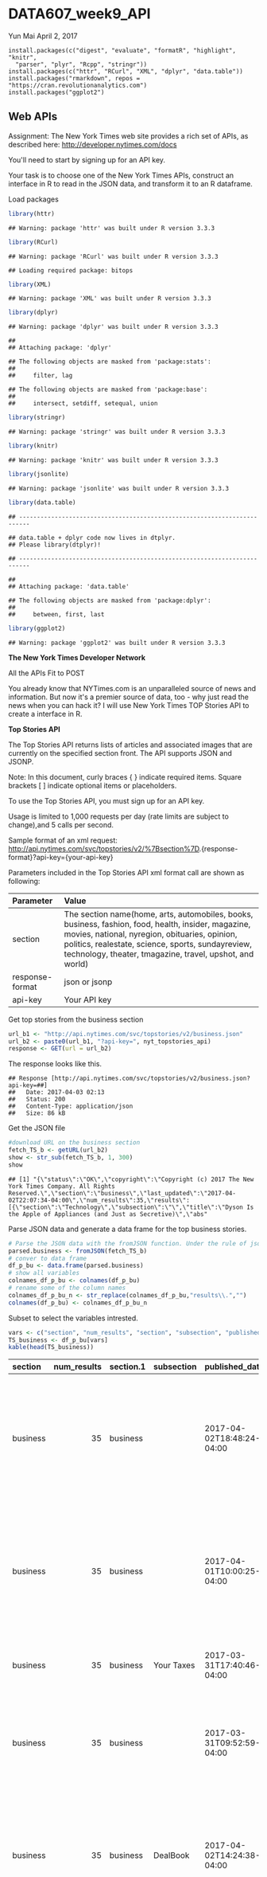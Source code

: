 DATA607\_week9\_API
================
Yun Mai
April 2, 2017

    install.packages(c("digest", "evaluate", "formatR", "highlight", "knitr", 
      "parser", "plyr", "Rcpp", "stringr"))
    install.packages(c("httr", "RCurl", "XML", "dplyr", "data.table"))
    install.packages("rmarkdown", repos = "https://cran.revolutionanalytics.com")
    install.packages("ggplot2")

Web APIs
--------

Assignment: The New York Times web site provides a rich set of APIs, as described here: <http://developer.nytimes.com/docs>

You'll need to start by signing up for an API key.

Your task is to choose one of the New York Times APIs, construct an interface in R to read in the JSON data, and transform it to an R dataframe.

Load packages

``` r
library(httr)
```

    ## Warning: package 'httr' was built under R version 3.3.3

``` r
library(RCurl)
```

    ## Warning: package 'RCurl' was built under R version 3.3.3

    ## Loading required package: bitops

``` r
library(XML)
```

    ## Warning: package 'XML' was built under R version 3.3.3

``` r
library(dplyr)
```

    ## Warning: package 'dplyr' was built under R version 3.3.3

    ## 
    ## Attaching package: 'dplyr'

    ## The following objects are masked from 'package:stats':
    ## 
    ##     filter, lag

    ## The following objects are masked from 'package:base':
    ## 
    ##     intersect, setdiff, setequal, union

``` r
library(stringr)
```

    ## Warning: package 'stringr' was built under R version 3.3.3

``` r
library(knitr)
```

    ## Warning: package 'knitr' was built under R version 3.3.3

``` r
library(jsonlite)
```

    ## Warning: package 'jsonlite' was built under R version 3.3.3

``` r
library(data.table)
```

    ## -------------------------------------------------------------------------

    ## data.table + dplyr code now lives in dtplyr.
    ## Please library(dtplyr)!

    ## -------------------------------------------------------------------------

    ## 
    ## Attaching package: 'data.table'

    ## The following objects are masked from 'package:dplyr':
    ## 
    ##     between, first, last

``` r
library(ggplot2)
```

    ## Warning: package 'ggplot2' was built under R version 3.3.3

**The New York Times Developer Network**

All the APIs Fit to POST

You already know that NYTimes.com is an unparalleled source of news and information. But now it's a premier source of data, too - why just read the news when you can hack it? I will use New York Times TOP Stories API to create a interface in R.

**Top Stories API**

The Top Stories API returns lists of articles and associated images that are currently on the specified section front. The API supports JSON and JSONP.

Note: In this document, curly braces { } indicate required items. Square brackets \[ \] indicate optional items or placeholders.

To use the Top Stories API, you must sign up for an API key.

Usage is limited to 1,000 requests per day (rate limits are subject to change),and 5 calls per second.

Sample format of an xml request: <http://api.nytimes.com/svc/topstories/v2/%7Bsection%7D>.{response-format}?api-key={your-api-key}

Parameters included in the Top Stories API xml format call are shown as following:

| Parameter       | Value                                                                                                                                                                                                                                                                 |
|:----------------|:----------------------------------------------------------------------------------------------------------------------------------------------------------------------------------------------------------------------------------------------------------------------|
| section         | The section name(home, arts, automobiles, books, business, fashion, food, health, insider, magazine, movies, national, nyregion, obituaries, opinion, politics, realestate, science, sports, sundayreview, technology, theater, tmagazine, travel, upshot, and world) |
| response-format | json or jsonp                                                                                                                                                                                                                                                         |
| api-key         | Your API key                                                                                                                                                                                                                                                          |

Get top stories from the business section

``` r
url_b1 <- "http://api.nytimes.com/svc/topstories/v2/business.json"
url_b2 <- paste0(url_b1, "?api-key=", nyt_topstories_api)
response <- GET(url = url_b2)
```

The response looks like this.

    ## Response [http://api.nytimes.com/svc/topstories/v2/business.json?api-key=##]
    ##   Date: 2017-04-03 02:13
    ##   Status: 200
    ##   Content-Type: application/json
    ##   Size: 86 kB

Get the JSON file

``` r
#download URL on the business section
fetch_TS_b <- getURL(url_b2)
show <- str_sub(fetch_TS_b, 1, 300) 
show
```

    ## [1] "{\"status\":\"OK\",\"copyright\":\"Copyright (c) 2017 The New York Times Company. All Rights Reserved.\",\"section\":\"business\",\"last_updated\":\"2017-04-02T22:07:34-04:00\",\"num_results\":35,\"results\":[{\"section\":\"Technology\",\"subsection\":\"\",\"title\":\"Dyson Is the Apple of Appliances (and Just as Secretive)\",\"abs"

Parse JSON data and generate a data frame for the top business stories.

``` r
# Parse the JSON data with the fromJSON function. Under the rule of jsonlite, fromJSON function should map JSOn data into a data frame. It turned out to be a list.
parsed.business <- fromJSON(fetch_TS_b)
# conver to data frame
df_p_bu <- data.frame(parsed.business)
# show all variables
colnames_df_p_bu <- colnames(df_p_bu)
# rename some of the column names
colnames_df_p_bu_n <- str_replace(colnames_df_p_bu,"results\\.","")
colnames(df_p_bu) <- colnames_df_p_bu_n
```

Subset to select the variables intrested.

``` r
vars <- c("section", "num_results", "section", "subsection", "published_date", "title", "abstract", "url", "byline", "item_type", "published_date", "short_url")
TS_business <- df_p_bu[vars]
kable(head(TS_business))
```

| section  |  num\_results| section.1 | subsection | published\_date           | title                                                                     | abstract                                                                                                                                                                    | url                                                                                                                  | byline                 | item\_type | published\_date.1         | short\_url                |
|:---------|-------------:|:----------|:-----------|:--------------------------|:--------------------------------------------------------------------------|:----------------------------------------------------------------------------------------------------------------------------------------------------------------------------|:---------------------------------------------------------------------------------------------------------------------|:-----------------------|:-----------|:--------------------------|:--------------------------|
| business |            35| business  |            | 2017-04-02T18:48:24-04:00 | Dyson Is the Apple of Appliances (and Just as Secretive)                  | With an eye for both design and engineering, this British consumer electronics company is aiming for  and winning  the high end of the market.                            | <https://www.nytimes.com/2017/04/02/technology/dyson-british-consumer-electronics-company.html>                      | By MARK SCOTT          | Article    | 2017-04-02T18:48:24-04:00 | <https://nyti.ms/2nPfiL4> |
| business |            35| business  |            | 2017-04-01T10:00:25-04:00 | Policyholders in Limbo After Rare Failure of Insurer                      | Its quite possible for a regulated insurer to take policyholders into the very realm of loss and uncertainty that insurance is specifically designed to avoid.             | <https://www.nytimes.com/2017/04/01/business/policyholders-in-limbo-after-rare-failure-of-insurer.html>              | By MARY WILLIAMS WALSH | Article    | 2017-04-01T10:00:25-04:00 | <https://nyti.ms/2nI1G2u> |
| business |            35| business  | Your Taxes | 2017-03-31T17:40:46-04:00 | Our Best Guidance for Filing Your Tax Return                              | How to make filing your taxes just a little bit less painful.                                                                                                               | <https://www.nytimes.com/2017/03/31/business/yourtaxes/filing-income-tax-return.html>                                | By TIM HERRERA         | Article    | 2017-03-31T17:40:46-04:00 | <https://nyti.ms/2nIMOTa> |
| business |            35| business  |            | 2017-03-31T09:52:59-04:00 | I.R.S. Extension Adds Time to File, but You Still Have to Pay             | Taxpayers who think they will not complete their returns by the April 18 deadline may want to consider requesting an extension.                                             | <https://www.nytimes.com/2017/03/31/your-money/irs-extension-adds-time-to-file-but-you-still-have-to-pay.html>       | By ANN CARRNS          | Article    | 2017-03-31T09:52:59-04:00 | <https://nyti.ms/2nDrvRh> |
| business |            35| business  | DealBook   | 2017-04-02T14:24:38-04:00 | Facebook Pushes Outside Law Firms to Become More Diverse                  | The social media giant, like other corporations, is pressing its outside law firms to have more minorities and women working on its legal matters.                          | <https://www.nytimes.com/2017/04/02/business/dealbook/facebook-pushes-outside-law-firms-to-become-more-diverse.html> | By ELLEN ROSEN         | Article    | 2017-04-02T14:24:38-04:00 | <https://nyti.ms/2nLMzFA> |
| business |            35| business  | Media      | 2017-04-02T14:25:52-04:00 | The Ad Feels a Bit Like Oscar Bait, but Its Trying to Sell You an iPhone | Artists and brands are collaborating on advertisements that move away from mere product placement, a practice so common that the Tribeca Film Festival has an award for it. | <https://www.nytimes.com/2017/04/02/business/media/ads-short-films-shot-on-an-iphone.html>                           | By SAPNA MAHESHWARI    | Article    | 2017-04-02T14:25:52-04:00 | <https://nyti.ms/2oqjPEX> |

Get top stories from the science section

``` r
url_s1 <- "http://api.nytimes.com/svc/topstories/v2/science.json"
url_s2 <- paste0(url_s1, "?api-key=", nyt_topstories_api)

#download URL on the science section
fetch_TS_s <- getURL(url_s2)

#Parse the JSON data
parsed.science <- fromJSON(fetch_TS_s)
# conver to data frame
df_p_sc <- data.frame(parsed.science)
# show all variables
colnames_df_p_sc <- colnames(df_p_sc)
# rename some of the column names
colnames_df_p_sc_n <- str_replace(colnames_df_p_sc,"results\\.","")
colnames(df_p_sc) <- colnames_df_p_sc_n

#subset the variables interested
TS_science <- df_p_sc[vars]
kable(head(TS_science))
```

| section |  num\_results| section.1 | subsection | published\_date           | title                                                         | abstract                                                                                                                                                     | url                                                                                                     | byline                | item\_type | published\_date.1         | short\_url                |
|:--------|-------------:|:----------|:-----------|:--------------------------|:--------------------------------------------------------------|:-------------------------------------------------------------------------------------------------------------------------------------------------------------|:--------------------------------------------------------------------------------------------------------|:----------------------|:-----------|:--------------------------|:--------------------------|
| science |            27| science   |            | 2017-03-31T05:00:04-04:00 | In Polands Crooked Forest, a Mystery With No Straight Answer | Hundreds of pine trees outside of Gryfino, Poland, have a strange bend, and all point to the north. No one knows for certain why.                            | <https://www.nytimes.com/2017/03/31/science/crooked-forest-poland-theories.html>                        | By JOANNA KLEIN       | Article    | 2017-03-31T05:00:04-04:00 | <https://nyti.ms/2nGwBOm> |
| science |            27| science   |            | 2017-03-31T14:13:11-04:00 | First Clear View of a One-Celled Harpooner in Action          | A one-celled creature has a biological harpoon gun of remarkable complexity.                                                                                 | <https://www.nytimes.com/2017/03/31/science/dinoflagellate-video-one-celled-harpooner.html>             | By JAMES GORMAN       | Article    | 2017-03-31T14:13:11-04:00 | <https://nyti.ms/2nI2RAC> |
| science |            27| science   |            | 2017-03-31T17:42:23-04:00 | A Mysterious Flash From a Faraway Galaxy                      | Astronomers are puzzled by X-rays that for a brief time were a thousand times brighter than all of its home galaxys light.                                  | <https://www.nytimes.com/2017/03/31/science/x-ray-burst-outer-space.html>                               | By DENNIS OVERBYE     | Article    | 2017-03-31T17:42:23-04:00 | <https://nyti.ms/2nID1wG> |
| science |            27| science   |            | 2017-03-31T13:59:21-04:00 | Unmasking the Fearsome Face of a Tyrannosaur                  | A newly discovered relative to T. rex shows the dinosaurs family had a scaly face similar to a crocodiles, had no lips and a sensitive snout.              | <https://www.nytimes.com/2017/03/31/science/tyrannosaurs-face-dinosaur.html>                            | By NICHOLAS ST. FLEUR | Article    | 2017-03-31T13:59:21-04:00 | <https://nyti.ms/2nEzCxf> |
| science |            27| science   |            | 2017-03-30T18:42:24-04:00 | SpaceX Launches a Satellite With a Partly Used Rocket         | The use of a rocket booster that had flown once before may open an era of cheaper space travel, particularly for business ventures like satellite companies. | <https://www.nytimes.com/2017/03/30/science/spacex-launches-a-satellite-with-a-partly-used-rocket.html> | By KENNETH CHANG      | Article    | 2017-03-30T18:42:24-04:00 | <https://nyti.ms/2oEb1rE> |
| science |            27| science   |            | 2017-03-30T15:14:44-04:00 | Little Tropical Fish With a Big, Venomous Bite                | With their large lower canines, fang blennies deliver opioid-laced venom that seems to cause a sudden drop in their predators blood pressure.               | <https://www.nytimes.com/2017/03/30/science/fanged-blennies-fish-opioid-venom.html>                     | By STEPH YIN          | Article    | 2017-03-30T15:14:44-04:00 | <https://nyti.ms/2oDHbTT> |

Get top stories from the technology section

``` r
url_t1 <- "http://api.nytimes.com/svc/topstories/v2/technology.json"
url_t2 <- paste0(url_t1, "?api-key=", nyt_topstories_api)

#download URL on the technology section
fetch_TS_t <- getURL(url_t2)

#Parse the JSON data
parsed.technology <- fromJSON(fetch_TS_t)
# conver to data frame
df_p_te <- data.frame(parsed.technology)
# show all variables
colnames_df_p_te <- colnames(df_p_te)
# rename some of the column names
colnames_df_p_te_n <- str_replace(colnames_df_p_te,"results\\.","")
colnames(df_p_te) <- colnames_df_p_te_n

#subset the variables interested
TS_technology <- df_p_te[vars]
kable(head(TS_technology))
```

| section    |  num\_results| section.1  | subsection    | published\_date           | title                                                                       | abstract                                                                                                                                           | url                                                                                                                           | byline                                        | item\_type | published\_date.1         | short\_url                |
|:-----------|-------------:|:-----------|:--------------|:--------------------------|:----------------------------------------------------------------------------|:---------------------------------------------------------------------------------------------------------------------------------------------------|:------------------------------------------------------------------------------------------------------------------------------|:----------------------------------------------|:-----------|:--------------------------|:--------------------------|
| technology |            36| technology |               | 2017-04-02T18:48:24-04:00 | Dyson Is the Apple of Appliances (and Just as Secretive)                    | With an eye for both design and engineering, this British consumer electronics company is aiming for  and winning  the high end of the market.   | <https://www.nytimes.com/2017/04/02/technology/dyson-british-consumer-electronics-company.html>                               | By MARK SCOTT                                 | Article    | 2017-04-02T18:48:24-04:00 | <https://nyti.ms/2nPfiL4> |
| technology |            36| technology |               | 2017-03-28T05:00:03-04:00 | None of Us Are Safe From Getting Owned                                    | Online, where information is power, were all at risk of being exposed as vulnerable, ignorant or worse.                                           | <https://www.nytimes.com/2017/03/28/magazine/none-of-us-are-safe-from-getting-owned.html>                                     | By AMANDA HESS                                | Article    | 2017-03-28T05:00:03-04:00 | <https://nyti.ms/2nH5K54> |
| technology |            36| technology | DealBook      | 2017-04-02T14:24:38-04:00 | Facebook Pushes Outside Law Firms to Become More Diverse                    | The social media giant, like other corporations, is pressing its outside law firms to have more minorities and women working on its legal matters. | <https://www.nytimes.com/2017/04/02/business/dealbook/facebook-pushes-outside-law-firms-to-become-more-diverse.html>          | By ELLEN ROSEN                                | Article    | 2017-04-02T14:24:38-04:00 | <https://nyti.ms/2nLMzFA> |
| technology |            36| technology | Sunday Review | 2017-04-01T14:30:19-04:00 | Jerks and the Start-Ups They Ruin                                           | Bro C.E.O.s like the head of Uber will keep destroying companies until people stop paying them.                                                    | <https://www.nytimes.com/2017/04/01/opinion/sunday/jerks-and-the-start-ups-they-ruin.html>                                    | By DAN LYONS                                  | Article    | 2017-04-01T14:30:19-04:00 | <https://nyti.ms/2nIT3Vy> |
| technology |            36| technology | Sunday Review | 2017-04-01T14:30:03-04:00 | Video Games Arent Addictive                                                | Playing them is normal behavior that at worst is a waste of time.                                                                                  | <https://www.nytimes.com/2017/04/01/opinion/sunday/video-games-arent-addictive.html>                                          | By CHRISTOPHER J. FERGUSON and PATRICK MARKEY | Article    | 2017-04-01T14:30:03-04:00 | <https://nyti.ms/2nIPnmC> |
| technology |            36| technology |               | 2017-04-01T09:00:03-04:00 | Farhads and Mikes Week in Tech: When Twitter Confuses and Facebook Copies | People always bad-mouth an update on Twitter, but this time it really was bad.                                                                     | <https://www.nytimes.com/2017/04/01/technology/farhads-and-mikes-week-in-tech-when-twitter-confuses-and-facebook-copies.html> | By FARHAD MANJOO and MIKE ISAAC               | Article    | 2017-04-01T09:00:03-04:00 | <https://nyti.ms/2om1cSD> |

Get top stories from the health section

``` r
url_h1 <- "http://api.nytimes.com/svc/topstories/v2/health.json"
url_h2 <- paste0(url_h1, "?api-key=", nyt_topstories_api)

#download URL on the health section
fetch_TS_h <- getURL(url_h2)

#Parse the JSON data
parsed.health  <- fromJSON(fetch_TS_h)
# conver to data frame
df_p_he <- data.frame(parsed.health)
# show all variables
colnames_df_p_he <- colnames(df_p_he)
# rename some of the column names
colnames_df_p_he_n <- str_replace(colnames_df_p_he,"results\\.","")
colnames(df_p_he) <- colnames_df_p_he_n

#subset the variables interested
TS_health <- df_p_he[vars]
kable(head(TS_health))
```

| section |  num\_results| section.1 | subsection | published\_date           | title                                                                          | abstract                                                                                                                                           | url                                                                                                 | byline              | item\_type | published\_date.1         | short\_url                |
|:--------|-------------:|:----------|:-----------|:--------------------------|:-------------------------------------------------------------------------------|:---------------------------------------------------------------------------------------------------------------------------------------------------|:----------------------------------------------------------------------------------------------------|:--------------------|:-----------|:--------------------------|:--------------------------|
| health  |            33| health    |            | 2017-03-29T09:21:08-04:00 | F.D.A. Nominee, Paid Millions by Industry, Says Hell Recuse Himself if Needed | Scott Gottlieb made millions of dollars doing work for more than 20 health care companies in the private sector.                                   | <https://www.nytimes.com/2017/03/29/health/fda-nominee-scott-gottlieb-recuse-conflicts.html>        | By KATIE THOMAS     | Article    | 2017-03-29T09:21:08-04:00 | <https://nyti.ms/2nzXWBU> |
| health  |            33| health    |            | 2017-03-30T06:00:16-04:00 | Do DHA Supplements Make Babies Smarter?                                        | Adding DHA, an omega-3 fatty acid, to infant formula or prenatal supplements doesnt improve babies brain development, recent reviews have found. | <https://www.nytimes.com/2017/03/30/well/do-dha-supplements-make-babies-smarter.html>               | By ALICE CALLAHAN   | Article    | 2017-03-30T06:00:16-04:00 | <https://nyti.ms/2oBtMMa> |
| health  |            33| health    |            | 2017-03-28T22:24:22-04:00 | F.D.A. Approves First Drug to Treat Severe Multiple Sclerosis                  | The drug, Ocrevus by Genentech, can also be used to treat patients with the more common form of the disease.                                       | <https://www.nytimes.com/2017/03/28/health/fda-drug-approved-multiple-sclerosis-ocrevus.html>       | By KATIE THOMAS     | Article    | 2017-03-28T22:24:22-04:00 | <https://nyti.ms/2oweBnF> |
| health  |            33| health    |            | 2017-03-29T06:15:03-04:00 | Therapists Offer Strategies for Postelection Stress                            | How to follow the news in a political age of anxiety.                                                                                              | <https://www.nytimes.com/2017/03/29/well/how-to-follow-the-news-in-a-political-age-of-anxiety.html> | By LESLEY ALDERMAN  | Article    | 2017-03-29T06:15:03-04:00 | <https://nyti.ms/2oxdyUf> |
| health  |            33| health    | Live       | 2017-03-31T06:00:01-04:00 | Is It Harder to Lose Weight When Youre Older?                                 | Several factors make it harder to lose weight with age.                                                                                            | <https://www.nytimes.com/2017/03/31/well/live/is-it-harder-to-lose-weight-when-youre-older.html>    | By KAREN WEINTRAUB  | Article    | 2017-03-31T06:00:01-04:00 | <https://nyti.ms/2nCKGLf> |
| health  |            33| health    |            | 2017-03-30T11:21:26-04:00 | Meet Evatar: The Lab Model That Mimics the Female Reproductive System          | Researchers hope the model, fashioned from human and mouse tissue, will help with research into endometriosis, fibroids, cancer and infertility.   | <https://www.nytimes.com/2017/03/30/science/menstrual-cycle-in-a-dish.html>                         | By CHRISTINE HAUSER | Article    | 2017-03-30T11:21:26-04:00 | <https://nyti.ms/2nDMIMU> |

Get top stories from the arts section

``` r
url_a1 <- "http://api.nytimes.com/svc/topstories/v2/arts.json"
url_a2 <- paste0(url_a1, "?api-key=", nyt_topstories_api)

#download URL on the technology section
fetch_TS_a <- getURL(url_a2)

#Parse the JSON data
parsed.arts <- fromJSON(fetch_TS_a)
# conver to data frame
df_p_ar <- data.frame(parsed.arts)
# show all variables
colnames_df_p_ar <- colnames(df_p_ar)
# rename some of the column names
colnames_df_p_ar_n <- str_replace(colnames_df_p_ar,"results\\.","")
colnames(df_p_ar) <- colnames_df_p_ar_n

#subset the variables interested
TS_arts <- df_p_ar[vars]
kable(head(TS_arts))
```

| section |  num\_results| section.1 | subsection   | published\_date           | title                                                                      | abstract                                                                                                                                              | url                                                                                                                       | byline                  | item\_type | published\_date.1         | short\_url                |
|:--------|-------------:|:----------|:-------------|:--------------------------|:---------------------------------------------------------------------------|:------------------------------------------------------------------------------------------------------------------------------------------------------|:--------------------------------------------------------------------------------------------------------------------------|:------------------------|:-----------|:--------------------------|:--------------------------|
| arts    |            47| arts      | Art & Design | 2017-04-02T18:32:49-04:00 | A Hushed Departure at the Met Museum Reveals Entrenched Management Culture | The museum formerly concentrated power and information in the hands of a few but is vowing to change.                                                 | <https://www.nytimes.com/2017/04/02/arts/design/met-museum-campbell-resignation-brodsky-coburn.html>                      | By ROBIN POGREBIN       | Article    | 2017-04-02T18:32:49-04:00 | <https://nyti.ms/2nPhYIM> |
| arts    |            47| arts      | Art & Design | 2017-04-02T17:22:52-04:00 | No License Plates Here: Using Art to Transcend Prison Walls                | A mural class is part of an initiative by the State of California to bring the arts to all 35 of its adult prisons.                                   | <https://www.nytimes.com/2017/04/02/arts/design/california-prison-arts.html>                                              | By PATRICIA LEIGH BROWN | Article    | 2017-04-02T17:22:52-04:00 | <https://nyti.ms/2nM4EmQ> |
| arts    |            47| arts      | Music        | 2017-04-02T17:02:24-04:00 | Review: John Adamss Gospel Displays an Orchestral Wizards Tuneful Ear  | The St. Louis Symphonys performance on Friday at Carnegie Hall was part of the celebrations of Mr. Adamss 70th birthday year.                       | <https://www.nytimes.com/2017/04/02/arts/music/review-john-adamss-gospel-displays-an-orchestral-wizards-tuneful-ear.html> | By ZACHARY WOOLFE       | Article    | 2017-04-02T17:02:24-04:00 | <https://nyti.ms/2nLM12w> |
| arts    |            47| arts      | Music        | 2017-04-02T17:18:33-04:00 | N.E.A. to Honor Jazz Masters Under a Cloud of Uncertainty                  | Five luminaries will be honored Monday in Washington, but President Trumps proposal to scrap the National Endowment for the Arts may be distracting. | <https://www.nytimes.com/2017/04/02/arts/music/nea-jazz-masters-trump-funding.html>                                       | By GIOVANNI RUSSONELLO  | Article    | 2017-04-02T17:18:33-04:00 | <https://nyti.ms/2nLO3ja> |
| arts    |            47| arts      | Music        | 2017-04-02T16:58:56-04:00 | Review: Diving Into the Lake for a Respighi Rarity at City Opera           | La Campana Sommersa, first performed in 1927, is a tale of what goes wrong when a bell maker ventures into a fairy realm.                           | <https://www.nytimes.com/2017/04/02/arts/music/review-diving-into-the-lake-for-a-respighi-rarity-at-city-opera.html>      | By ANTHONY TOMMASINI    | Article    | 2017-04-02T16:58:56-04:00 | <https://nyti.ms/2oqISrq> |
| arts    |            47| arts      |              | 2017-04-02T16:55:04-04:00 | Now Batting: 14 New Baseball Books                                         | Publishers have filled out this springs lineup of biographies, team histories and other scholarship about the national pastime.                      | <https://www.nytimes.com/2017/04/02/books/now-batting-14-new-baseball-books.html>                                         | By DANIEL M. GOLD       | Article    | 2017-04-02T16:55:04-04:00 | <https://nyti.ms/2oqV9fD> |

Get top stories from the politics section

``` r
url_p1 <- "http://api.nytimes.com/svc/topstories/v2/politics.json"
url_p2 <- paste0(url_p1, "?api-key=", nyt_topstories_api)

#download URL on the politics section
fetch_TS_p <- getURL(url_p2)

#Parse the JSON data
parsed.politics <- fromJSON(fetch_TS_p)
# conver to data frame
df_p_po <- data.frame(parsed.politics)
# show all variables
colnames_df_p_po <- colnames(df_p_po)
# rename some of the column names
colnames_df_p_po_n <- str_replace(colnames_df_p_po,"results\\.","")
colnames(df_p_po) <- colnames_df_p_po_n

#subset the variables interested
TS_politics <- df_p_po[vars]
kable(head(TS_politics))
```

| section  |  num\_results| section.1 | subsection | published\_date           | title                                                               | abstract                                                                                                                                                                | url                                                                                                                        | byline                                          | item\_type | published\_date.1         | short\_url                |
|:---------|-------------:|:----------|:-----------|:--------------------------|:--------------------------------------------------------------------|:------------------------------------------------------------------------------------------------------------------------------------------------------------------------|:---------------------------------------------------------------------------------------------------------------------------|:------------------------------------------------|:-----------|:--------------------------|:--------------------------|
| politics |            25| politics  | Politics   | 2017-04-02T05:39:01-04:00 | China Learns How to Get Trumps Ear: Through Jared Kushner          | Mr. Kushners role reflects the highly personal and bluntly transactional relationship between the United States and China, a risky strategy, experts say.              | <https://www.nytimes.com/2017/04/02/us/politics/trump-china-jared-kushner.html>                                            | By MARK LANDLER                                 | Article    | 2017-04-02T05:39:01-04:00 | <https://nyti.ms/2op39xP> |
| politics |            25| politics  | Politics   | 2017-04-02T21:02:56-04:00 | Trump Aides Disclosures Reveal Surge in Lucrative Political Work   | As cash has flooded Washington from a variety of groups, even the anti-establishment activists and operatives who sided with President Trump have been enriched.        | <https://www.nytimes.com/2017/04/02/us/politics/trump-aides-disclosures-reveal-explosion-in-lucrative-political-work.html> | By STEVE EDER, ERIC LIPTON and ANDREW W. LEHREN | Article    | 2017-04-02T21:02:56-04:00 | <https://nyti.ms/2nPK6eT> |
| politics |            25| politics  | Politics   | 2017-04-02T20:49:16-04:00 | Gorsuch Supreme Court Nomination Gains More Democratic Support      | Joe Donnelly of Indiana is the third Senate Democrat to back Neil M. Gorsuch, but Republicans are still five Democratic votes short of breaking any filibuster.         | <https://www.nytimes.com/2017/04/02/us/politics/gorsuch-supreme-court-democrats.html>                                      | By MICHAEL S. SCHMIDT and NOAH WEILAND          | Article    | 2017-04-02T20:49:16-04:00 | <https://nyti.ms/2nPOz1b> |
| politics |            25| politics  | Politics   | 2017-04-02T15:59:14-04:00 | In Ohio County That Backed Trump, Word of Housing Cuts Stirs Fear   | Some people in Trumbull County say they will suffer if home-repair, rental-assistance and other programs are eliminated as President Trump has sought.                  | <https://www.nytimes.com/2017/04/02/us/politics/trump-housing-budget-cuts.html>                                            | By YAMICHE ALCINDOR                             | Article    | 2017-04-02T15:59:14-04:00 | <https://nyti.ms/2nLV7fu> |
| politics |            25| politics  | Politics   | 2017-04-01T22:11:58-04:00 | Wealthy in the White House: President Trumps Inner Circle          | Many of Mr. Trumps advisers have sprawling assets and income sources, according to their financial disclosure forms.                                                   | <https://www.nytimes.com/2017/04/01/us/politics/white-house-wealth-cohn-kushner-spicer.html>                               | By ELI ROSENBERG and ANDREW W. LEHREN           | Article    | 2017-04-01T22:11:58-04:00 | <https://nyti.ms/2nJIG3H> |
| politics |            25| politics  | Politics   | 2017-04-01T19:44:55-04:00 | Michael Flynn Failed to Disclose Income From Russia-Linked Entities | The former national security adviser initially did not list income from companies linked to Russia on a financial disclosure form released by the Trump administration. | <https://www.nytimes.com/2017/04/01/us/politics/michael-flynn-financial-disclosure-russia-linked-entities.html>            | By MATTHEW ROSENBERG                            | Article    | 2017-04-01T19:44:55-04:00 | <https://nyti.ms/2nJFGoe> |

Get top stories from the world section

``` r
url_w1 <- "http://api.nytimes.com/svc/topstories/v2/world.json"
url_w2 <- paste0(url_w1, "?api-key=", nyt_topstories_api)

#download URL on the world section
fetch_TS_w <- getURL(url_w2)

#Parse the JSON data
parsed.world <- fromJSON(fetch_TS_w)
# conver to data frame
df_p_wo <- data.frame(parsed.world)
# show all variables
colnames_df_p_wo <- colnames(df_p_wo)
# rename some of the column names
colnames_df_p_wo_n <- str_replace(colnames_df_p_wo,"results\\.","")
colnames(df_p_wo) <- colnames_df_p_wo_n

#subset the variables interested
TS_world <- df_p_wo[vars]
kable(head(TS_world))
```

| section |  num\_results| section.1 | subsection   | published\_date           | title                                                               | abstract                                                                                                                                                                   | url                                                                                                | byline                           | item\_type | published\_date.1         | short\_url                |
|:--------|-------------:|:----------|:-------------|:--------------------------|:--------------------------------------------------------------------|:---------------------------------------------------------------------------------------------------------------------------------------------------------------------------|:---------------------------------------------------------------------------------------------------|:---------------------------------|:-----------|:--------------------------|:--------------------------|
| world   |            11| world     | Canada       | 2017-04-02T15:43:13-04:00 | 2 Survivors of Canadas First Quintuplet Clan Reluctantly Re-emerge | Separated from their family and exhibited in a human zoo during the 1930s, the last sisters face a new indignity: the sale of their childhood home.                        | <https://www.nytimes.com/2017/04/02/world/canada/ontario-dionne-quintuplets.html>                  | By IAN AUSTEN                    | Article    | 2017-04-02T15:43:13-04:00 | <https://nyti.ms/2oqmQ8s> |
| world   |            11| world     | Asia Pacific | 2017-04-02T12:21:25-04:00 | 20 Are Hacked and Beaten to Death at Pakistani Shrine               | The Sufi shrines custodian was arrested after followers of a self-described mystic were given an intoxicating drink and then massacred, the authorities said.             | <https://www.nytimes.com/2017/04/02/world/asia/pakistan-shrine-massacre.html>                      | By SALMAN MASOOD                 | Article    | 2017-04-02T12:21:25-04:00 | <https://nyti.ms/2nLiBRU> |
| world   |            11| world     | Americas     | 2017-04-02T13:59:29-04:00 | Rescuers and Relatives Race to Find Survivors of Colombia Mudslide  | More than 1,500 emergency workers descended on the provincial city of Mocoa after a sudden downpour sent deadly surge of mud and water through the area, killing over 200. | <https://www.nytimes.com/2017/04/02/world/americas/colombia-mudslide-survivors.html>               | By SUSAN ABAD and NICHOLAS CASEY | Article    | 2017-04-02T13:59:29-04:00 | <https://nyti.ms/2oq90CI> |
| world   |            11| world     | Asia Pacific | 2017-04-02T17:06:14-04:00 | Cambodia Appeals to Trump to Forgive War-Era Debt                   | Cambodia says the United States owes it a moral debt for the devastation it caused. Washington says a loan is a loan.                                                      | <https://www.nytimes.com/2017/04/02/world/asia/cambodia-trump-debt.html>                           | By JULIA WALLACE                 | Article    | 2017-04-02T17:06:14-04:00 | <https://nyti.ms/2nM2zr2> |
| world   |            11| world     | Europe       | 2017-04-02T18:58:19-04:00 | Thousands March in Support of Soros-Founded University in Budapest  | Hungarys prime minister is an ideological foe of the billionaire philanthropist, and a draft law is thought to target the school he opened in 1991.                       | <https://www.nytimes.com/2017/04/02/world/europe/hungary-george-soros-viktor-orban-protest.html>   | By THE ASSOCIATED PRESS          | Article    | 2017-04-02T18:58:19-04:00 | <https://nyti.ms/2nM8pbV> |
| world   |            11| world     | Asia Pacific | 2017-04-02T18:33:42-04:00 | Pakistan Approves Military Hero to Head Tricky Saudi-Led Alliance   | The professed aim is to counter Islamic extremism, but critics worry the Sunni-dominant coalition could heighten divisions or takes sides in places like Yemen.            | <https://www.nytimes.com/2017/04/02/world/asia/pakistan-general-saudi-alliance-raheel-sharif.html> | By SALMAN MASOOD and BEN HUBBARD | Article    | 2017-04-02T18:33:42-04:00 | <https://nyti.ms/2nP8ld3> |

Get top stories from the national section

``` r
url_n1 <- "http://api.nytimes.com/svc/topstories/v2/national.json"
url_n2 <- paste0(url_n1, "?api-key=", nyt_topstories_api)

#download URL on the national section
fetch_TS_n <- getURL(url_n2)

#Parse the JSON data
parsed.national <- fromJSON(fetch_TS_n)
# conver to data frame
df_p_na <- data.frame(parsed.national)
# show all variables
colnames_df_p_na <- colnames(df_p_na)
# rename some of the column names
colnames_df_p_na_n <- str_replace(colnames_df_p_na,"results\\.","")
colnames(df_p_na) <- colnames_df_p_na_n

#subset the variables interested
vars_na <- c("section", "last_updated", "num_results", "section", "subsection", "title", "abstract", "url", "byline", "item_type", "published_date", "short_url")
TS_national <- df_p_na[vars_na]
kable(head(TS_national))
```

| section  | last\_updated             |  num\_results| section.1 | subsection | title                                                                         | abstract                                                                                                                                                                                      | url                                                                                    | byline                            | item\_type | published\_date           | short\_url                |
|:---------|:--------------------------|-------------:|:----------|:-----------|:------------------------------------------------------------------------------|:----------------------------------------------------------------------------------------------------------------------------------------------------------------------------------------------|:---------------------------------------------------------------------------------------|:----------------------------------|:-----------|:--------------------------|:--------------------------|
| national | 2017-04-02T22:07:11-04:00 |            22| national  |            | Tribes That Live Off Coal Hold Tight to Trumps Promises                      | The Crow of Montana are among several Indian nations looking to the presidents pledges to end Obama-era coal rules or approve new oil and gas wells.                                         | <https://www.nytimes.com/2017/04/01/us/trump-coal-promises.html>                       | By JULIE TURKEWITZ                | Article    | 2017-04-01T12:18:45-04:00 | <https://nyti.ms/2nItK60> |
| national | 2017-04-02T22:07:11-04:00 |            22| national  |            | Deadline Up, Families Remain in Lead-Contaminated Housing in Indiana          | The failure to evacuate the families points to several problems, like limited rental options and landlords who will not accept public housing vouchers.                                       | <https://www.nytimes.com/2017/04/01/us/west-calumet-housing-complex-lead-indiana.html> | By THE ASSOCIATED PRESS           | Article    | 2017-04-01T11:31:56-04:00 | <https://nyti.ms/2omrlka> |
| national | 2017-04-02T22:07:11-04:00 |            22| national  |            | Opinion: After a Historic March, Whats Next for Women?                       | Tina Brown says the womens movement still has a lot of momentum and may return to the broader purposes of its earlier days: family and economic issues.                                      | <https://www.nytimes.com/2017/03/31/us/tina-brown-whats-next-for-women.html>           | By TINA BROWN                     | Article    | 2017-03-31T16:55:46-04:00 | <https://nyti.ms/2nF3RE4> |
| national | 2017-04-02T22:07:11-04:00 |            22| national  |            | Trump University Suit Settlement Approved by Judge                            | The approval of the settlement, assuming it stands, brings to a close a case that garnered outsize national attention during the presidential race.                                           | <https://www.nytimes.com/2017/03/31/us/trump-university-settlement.html>               | By STEVE EDER and JENNIFER MEDINA | Article    | 2017-03-31T12:33:16-04:00 | <https://nyti.ms/2nE45LI> |
| national | 2017-04-02T22:07:11-04:00 |            22| national  |            | Ive Got Thick Skin: We Talk to the Pro-Trump Mayor Who Was Running From Us | Things got complicated after Mayor Roger Claar of Bolingbrook, Ill., helped throw a fund-raiser for Donald J. Trump last fall. Mr. Claar hadnt answered our interview requests until Friday. | <https://www.nytimes.com/2017/03/31/us/trump-local-elections.html>                     | By JULIE BOSMAN                   | Article    | 2017-03-31T12:03:42-04:00 | <https://nyti.ms/2nHzkr4> |
| national | 2017-04-02T22:07:11-04:00 |            22| national  |            | Arkansas to Limit Guns at Sports Events After Expanding Concealed-Carry Law   | The Southeastern Conference and other college athletic conferences in the state had urged lawmakers to make the exemption, saying the expanded law raised safety concerns.                    | <https://www.nytimes.com/2017/04/01/us/arkansas-concealed-carry-stadiums.html>         | By THE ASSOCIATED PRESS           | Article    | 2017-04-01T12:40:18-04:00 | <https://nyti.ms/2omJj5Z> |

Get top stories from the nyregion section

``` r
url_y1 <- "http://api.nytimes.com/svc/topstories/v2/nyregion.json"
url_y2 <- paste0(url_y1, "?api-key=", nyt_topstories_api)

#download URL on the nyregion section
fetch_TS_y <- getURL(url_y2)

#Parse the JSON data
parsed.nyregion <- fromJSON(fetch_TS_y)
# conver to data frame
df_p_ny <- data.frame(parsed.nyregion)
# show all variables
colnames_df_p_ny <- colnames(df_p_ny)
# rename some of the column names
colnames_df_p_ny_n <- str_replace(colnames_df_p_ny,"results\\.","")
colnames(df_p_ny) <- colnames_df_p_ny_n

#subset the variables interested
TS_nyregion <- df_p_ny[vars]
kable(head(TS_nyregion))
```

| section  |  num\_results| section.1 | subsection | published\_date           | title                                                                        | abstract                                                                                                                                                                                 | url                                                                                                                            | byline                                     | item\_type | published\_date.1         | short\_url                |
|:---------|-------------:|:----------|:-----------|:--------------------------|:-----------------------------------------------------------------------------|:-----------------------------------------------------------------------------------------------------------------------------------------------------------------------------------------|:-------------------------------------------------------------------------------------------------------------------------------|:-------------------------------------------|:-----------|:--------------------------|:--------------------------|
| nyregion |            10| nyregion  |            | 2017-04-02T21:12:13-04:00 | Rikers Island Commission Unveils Plan to Shut Down Jail Complex              | With Mayor Bill de Blasio now backing the plan, Melissa Mark-Viverito, the City Council speaker, announced a 10-year goal for the departure of the last inmate.                          | <https://www.nytimes.com/2017/04/02/nyregion/rikers-island-jail-closure-plan.html>                                             | By NICK CORASANITI                         | Article    | 2017-04-02T21:12:13-04:00 | <https://nyti.ms/2nPxGDQ> |
| nyregion |            10| nyregion  |            | 2017-04-02T18:39:21-04:00 | First New Ferry Arrives in New York, After Detour in Alligator Country       | The boat ended a 13-day trip from Alabama in Jersey City, in another step toward Mayor Bill de Blasios goal of opening public ferry routes this summer.                                 | <https://www.nytimes.com/2017/04/02/nyregion/new-york-ferry-bill-de-blasio.html>                                               | By PATRICK McGEEHAN                        | Article    | 2017-04-02T18:39:21-04:00 | <https://nyti.ms/2nPjKK5> |
| nyregion |            10| nyregion  |            | 2017-04-02T12:15:03-04:00 | Changes in Policing Take Hold in One of the Nations Most Dangerous Cities   | Its a sort of Hippocratic ethos: Minimize harm, and try to save lives. And in Camden, N.J., residents are noticing the results.                                                         | <https://www.nytimes.com/2017/04/02/nyregion/camden-nj-police-shootings.html>                                                  | By JOSEPH GOLDSTEIN                        | Article    | 2017-04-02T12:15:03-04:00 | <https://nyti.ms/2oq1zM3> |
| nyregion |            10| nyregion  |            | 2017-04-02T12:01:27-04:00 | Attack in Jackson Heights Leaves Two Transgender Women Living in Fear        | The friends, Nayra and Gabriela, were attacked when entering a restaurant in Jackson Heights, a neighborhood known as welcoming to gays and lesbians.                                    | <https://www.nytimes.com/2017/04/02/nyregion/a-day-out-leaves-two-transgender-women-living-in-fear.html>                       | By DAVID GONZALEZ                          | Article    | 2017-04-02T12:01:27-04:00 | <https://nyti.ms/2opZUGa> |
| nyregion |            10| nyregion  |            | 2017-04-02T16:33:42-04:00 | Legal Team That Includes Giuliani Pushes for Deal, Just Not With Prosecutors | In an Iran sanctions case, Rudolph Giuliani and Michael Mukasey have tried to negotiate a resolution to Reza Zarrabs charges with U.S. and Turkey officials, according to court papers. | <https://www.nytimes.com/2017/04/02/nyregion/sessions-notified-of-giuliani-bid-for-deal-in-gold-trader-case-filings-show.html> | By BENJAMIN WEISER and WILLIAM K. RASHBAUM | Article    | 2017-04-02T16:33:42-04:00 | <https://nyti.ms/2nLTDSo> |
| nyregion |            10| nyregion  |            | 2017-03-31T20:42:50-04:00 | Albany Works Overtime as Budget Deal Proves Elusive                          | Lawmakers continued to talk on Saturday, with stumbling blocks centered on issues like charter schools and raising the age of criminal responsibility.                                   | <https://www.nytimes.com/2017/03/31/nyregion/new-york-state-budget-andrew-cuomo.html>                                          | By JESSE McKINLEY and LISA W. FODERARO     | Article    | 2017-03-31T20:42:50-04:00 | <https://nyti.ms/2nJoT6p> |

Get top stories from the theater section

``` r
url_th1 <- "http://api.nytimes.com/svc/topstories/v2/theater.json"
url_th2 <- paste0(url_th1, "?api-key=", nyt_topstories_api)

#download URL on the theater section
fetch_TS_th <- getURL(url_th2)

#Parse the JSON data
parsed.theater <- fromJSON(fetch_TS_th)
# conver to data frame
df_p_th <- data.frame(parsed.theater)
# show all variables
colnames_df_p_th <- colnames(df_p_th)
# rename some of the column names
colnames_df_p_th_n <- str_replace(colnames_df_p_th,"results\\.","")
colnames(df_p_th) <- colnames_df_p_th_n

#subset the variables interested
TS_theater <- df_p_th[vars]
kable(head(TS_theater))
```

| section |  num\_results| section.1 | subsection | published\_date           | title                                                                  | abstract                                                                                                                                                          | url                                                                                                    | byline                   | item\_type | published\_date.1         | short\_url                |
|:--------|-------------:|:----------|:-----------|:--------------------------|:-----------------------------------------------------------------------|:------------------------------------------------------------------------------------------------------------------------------------------------------------------|:-------------------------------------------------------------------------------------------------------|:-------------------------|:-----------|:--------------------------|:--------------------------|
| theater |            21| theater   |            | 2017-03-31T22:00:17-04:00 | Review: A Mesmerizing Hairy Ape Brings Existentialism to Park Avenue | In this visually ravishing production, Bobby Cannavale steps into a part that has been waiting for him for decades.                                               | <https://www.nytimes.com/2017/03/31/theater/hairy-ape-review-bobby-cannavale-eugene-oneill.html>       | By BEN BRANTLEY          | Article    | 2017-03-31T22:00:17-04:00 | <https://nyti.ms/2nJCE4U> |
| theater |            21| theater   |            | 2017-04-01T00:01:03-04:00 | Five Must-See Shows if Youre in New York This Month                   | Offerings include a matchmaker named Dolly (embodied by a little old diva named Bette), a musical about a shadow-spotting mammal and a new work from Annie Baker. | <https://www.nytimes.com/2017/04/01/theater/five-must-see-shows-if-youre-in-new-york-this-month.html>  | By BEN BRANTLEY          | Article    | 2017-04-01T00:01:03-04:00 | <https://nyti.ms/2nGfbQf> |
| theater |            21| theater   |            | 2017-03-30T17:43:35-04:00 | Review: Pathos Times Two: A Double Dose of Inge, in Close Quarters     | The 1950s plays Picnic and Come Back, Little Sheba, in repertory revivals at the Gym at Judson, capture the playwrights gift for understatement.             | <https://www.nytimes.com/2017/03/30/theater/picnic-come-back-little-sheba-review-transport-group.html> | By ELISABETH VINCENTELLI | Article    | 2017-03-30T17:43:35-04:00 | <https://nyti.ms/2oEaV2Z> |
| theater |            21| theater   |            | 2017-03-30T15:09:20-04:00 | Faith and Identity Clash in The Profane: An Actors Round Table      | The play, by Zayd Dohrn, finds conflict between freedom and fundamentalism in a story of a marriage between the children of Middle Eastern immigrants.            | <https://www.nytimes.com/2017/03/30/theater/the-profane-zayd-dohrn-playwrights-horizons.html>          | By ALEXIS SOLOSKI        | Article    | 2017-03-30T15:09:20-04:00 | <https://nyti.ms/2oDEJwZ> |
| theater |            21| theater   |            | 2017-03-30T17:39:36-04:00 | Review: A Warrior, Leaning on Shakespeare, in Cry Havoc!             | Stephan Wolfert describes his experiences during and after the Persian Gulf war of 1991 in this autobiographical solo show.                                       | <https://www.nytimes.com/2017/03/30/theater/cry-havoc-review.html>                                     | By ALEXIS SOLOSKI        | Article    | 2017-03-30T17:39:36-04:00 | <https://nyti.ms/2nF5raI> |
| theater |            21| theater   |            | 2017-03-29T14:41:18-04:00 | How to Get Cheap Tickets to Broadway Shows (Even Hamilton)           | From lotteries to apps, there are several easy ways to score inexpensive tickets to a show. Even one about a certain former Treasury secretary.                   | <https://www.nytimes.com/2017/03/29/theater/how-to-get-cheap-theater-tickets-including-hamilton.html>  | By ERIK PIEPENBURG       | Article    | 2017-03-29T14:41:18-04:00 | <https://nyti.ms/2oyX91y> |

Get top stories from the sports section

``` r
url_sp1 <- "http://api.nytimes.com/svc/topstories/v2/sports.json"
url_sp2 <- paste0(url_sp1, "?api-key=", nyt_topstories_api)

#download URL on the sports section
fetch_TS_sp <- getURL(url_sp2)

#Parse the JSON data
parsed.sports <- fromJSON(fetch_TS_sp)
# conver to data frame
df_p_sp <- data.frame(parsed.sports)
# show all variables
colnames_df_p_sp <- colnames(df_p_sp)
# rename some of the column names
colnames_df_p_sp_n <- str_replace(colnames_df_p_sp,"results\\.","")
colnames(df_p_sp) <- colnames_df_p_sp_n

#subset the variables interested
TS_sports <- df_p_sp[vars]
kable(head(TS_sports))
```

| section |  num\_results| section.1 | subsection         | published\_date           | title                                                                   | abstract                                                                                                                                                                          | url                                                                                                            | byline             | item\_type | published\_date.1         | short\_url                |
|:--------|-------------:|:----------|:-------------------|:--------------------------|:------------------------------------------------------------------------|:----------------------------------------------------------------------------------------------------------------------------------------------------------------------------------|:---------------------------------------------------------------------------------------------------------------|:-------------------|:-----------|:--------------------------|:--------------------------|
| sports  |            17| sports    | College Basketball | 2017-04-02T20:20:48-04:00 | South Carolina Defeats Mississippi State to Win Womens Title           | Dawn Staley became the second African-American coach to win a title since the N.C.A.A. began sponsoring a womens basketball tournament in 1982.                                  | <https://www.nytimes.com/2017/04/02/sports/ncaabasketball/south-carolina-mississippi-state-ncaa-womens.html>   | By JERÉ LONGMAN    | Article    | 2017-04-02T20:20:48-04:00 | <https://nyti.ms/2nPMKRD> |
| sports  |            17| sports    | Baseball           | 2017-04-02T17:22:47-04:00 | Yankees Stumble Out of the Gate Again and Fall to the Rays              | After the best spring training in team history, the Yankees lost on opening day for a sixth straight year.                                                                        | <https://www.nytimes.com/2017/04/02/sports/baseball/new-york-yankees-tampa-bay-rays-opening-day.html>          | By BILLY WITZ      | Article    | 2017-04-02T17:22:47-04:00 | <https://nyti.ms/2oqYqLX> |
| sports  |            17| sports    | College Basketball | 2017-04-02T07:00:17-04:00 | Gonzaga Earns Chance to Prove It Belongs Among Basketballs Elite       | Playing in a weaker conference and defeating lower-seeded teams in the N.C.A.A. tournament has done it no favors. Now comes a No. 1 seed, and an opportunity to make a statement. | <https://www.nytimes.com/2017/04/02/sports/ncaabasketball/gonzaga-final-four-north-carolina.html>              | By MARC TRACY      | Article    | 2017-04-02T07:00:17-04:00 | <https://nyti.ms/2nKJkht> |
| sports  |            17| sports    | Baseball           | 2017-04-02T19:23:21-04:00 | How Much Harder Can a Starter Throw? Syndergaard Could Find Out         | An exceptional delivery and build helped Noah Syndergaard throw the fastest average fastball last year for a major league starter: 97.9 m.p.h. He may not have peaked.            | <https://www.nytimes.com/2017/04/02/sports/baseball/noah-syndegaard-mets-fastball-velocity.html>               | By JAMES WAGNER    | Article    | 2017-04-02T19:23:21-04:00 | <https://nyti.ms/2nPnL0O> |
| sports  |            17| sports    | Hockey             | 2017-04-02T18:11:29-04:00 | One Team, 406 Goals, a Million Stories: Mr. Ranger Is Still Making Fans | Rod Gilbert, the Rangers career scoring leader, can be found at home games traversing Madison Square Garden with the same zeal with which he played years ago.                   | <https://www.nytimes.com/2017/04/02/sports/hockey/rangers-rod-gilbert.html>                                    | By ALLAN KREDA     | Article    | 2017-04-02T18:11:29-04:00 | <https://nyti.ms/2oqXUxe> |
| sports  |            17| sports    | Tennis             | 2017-04-02T20:26:01-04:00 | Roger Federer Has Found His Form. Now Hell Give the Clay a Rest.       | Federer won the Miami Open by beating Rafael Nadal for the third time in three months. To stay fresh, he plans a break before the French Open.                                    | <https://www.nytimes.com/2017/04/02/sports/tennis/roger-federer-rest-french-open-miami-clay-rafael-nadal.html> | By STEPHANIE MYLES | Article    | 2017-04-02T20:26:01-04:00 | <https://nyti.ms/2nMi95P> |

Get top stories from the sports section

``` r
url_fs1 <- "http://api.nytimes.com/svc/topstories/v2/fashion.json"
url_fs2 <- paste0(url_fs1, "?api-key=", nyt_topstories_api)

#download URL on the sports section
fetch_TS_fs <- getURL(url_fs2)

#Parse the JSON data
parsed.fashion <- fromJSON(fetch_TS_fs)
# conver to data frame
df_p_fs <- data.frame(parsed.fashion)
# show all variables
colnames_df_p_fs <- colnames(df_p_fs)
# rename some of the column names
colnames_df_p_fs_n <- str_replace(colnames_df_p_fs,"results\\.","")
colnames(df_p_fs) <- colnames_df_p_fs_n

#subset the variables interested
TS_fashion <- df_p_fs[vars]
kable(head(TS_fashion))
```

| section |  num\_results| section.1 | subsection  | published\_date           | title                                                        | abstract                                                                                                                                                                                                                             | url                                                                                                                 | byline                                    | item\_type | published\_date.1         | short\_url                |
|:--------|-------------:|:----------|:------------|:--------------------------|:-------------------------------------------------------------|:-------------------------------------------------------------------------------------------------------------------------------------------------------------------------------------------------------------------------------------|:--------------------------------------------------------------------------------------------------------------------|:------------------------------------------|:-----------|:--------------------------|:--------------------------|
| fashion |            33| fashion   |             | 2017-04-01T06:00:28-04:00 | My Son, My Daughter: A Mothers Evolution                    | Isabel Rose, the New York real estate heiress, decided to go public about her childs gender transition after President Trump rescinded federal protections for transgender students.                                                | <https://www.nytimes.com/2017/04/01/style/isabel-rose-transgender-daughter-donald-trump.html>                       | By JACOB BERNSTEIN                        | Article    | 2017-04-01T06:00:28-04:00 | <https://nyti.ms/2olCfXk> |
| fashion |            33| fashion   |             | 2017-04-01T00:13:06-04:00 | Style on Taipeis Streets: A Brando Look and a Lot of Berets | During a month in Taiwan, the photographer An Rong Xu captured a bustling city with a rich array of looks influenced by modern-day street style, Parisian cafe culture, the American West, Marlon Brando and 1990s Hong Kong cinema. | <https://www.nytimes.com/2017/04/01/style/style-on-taipeis-streets-a-brando-look-and-a-lot-of-berets.html>          | By AN RONG XU, JOANNA NIKAS and EVE LYONS | Article    | 2017-04-01T00:13:06-04:00 | <https://nyti.ms/2nGdna7> |
| fashion |            33| fashion   |             | 2017-04-01T05:13:37-04:00 | Peretti Siblings Share a Sense of Humor, Not Just Genes      | Chelsea and Jonah Peretti spend a morning at a museum, discussing BuzzFeed, Get Out and who tells better jokes. They teased each other a lot too.                                                                                  | <https://www.nytimes.com/2017/04/01/fashion/jonah-peretti-chelsea-peretti-get-out-buzzfeed-brooklyn-nine-nine.html> | By ALEX BHATTACHARJI                      | Article    | 2017-04-01T05:13:37-04:00 | <https://nyti.ms/2olpxrz> |
| fashion |            33| fashion   |             | 2017-04-01T06:00:01-04:00 | Love Lessons From the (Very) First Couple                    | Adam and Eve, but mostly Eve, are victims of the greatest character assassination ever.                                                                                                                                              | <https://www.nytimes.com/2017/04/01/style/love-lessons-from-the-first-couple-adam-and-eve.html>                     | By BRUCE FEILER                           | Article    | 2017-04-01T06:00:01-04:00 | <https://nyti.ms/2nHbYzX> |
| fashion |            33| fashion   |             | 2017-03-31T00:00:03-04:00 | The Accident No One Talked About                             | When a family tries to sweep tragedy under the rug, the damage is deep and lasting.                                                                                                                                                  | <https://www.nytimes.com/2017/03/31/fashion/modern-love-the-accident-no-one-talked-about.html>                      | By JESSICA CIENCIN HENRIQUEZ              | Article    | 2017-03-31T00:00:03-04:00 | <https://nyti.ms/2nFVkSU> |
| fashion |            33| fashion   | Mens Style | 2017-03-31T00:00:04-04:00 | Andrew McCarthys Newest Role: Young Adult Novelist          | A burger and fries with a longtime New Yorker whose son is working on a movie with his dads Pretty in Pink co-star, Molly Ringwald.                                                                                               | <https://www.nytimes.com/2017/03/31/fashion/mens-style/andrew-mccarthy-young-adult-novel.html>                      | By MARIA RUSSO                            | Article    | 2017-03-31T00:00:04-04:00 | <https://nyti.ms/2nBQ69j> |

Get top stories from the home section

``` r
url_hm1 <- "http://api.nytimes.com/svc/topstories/v2/home.json"
url_hm2 <- paste0(url_hm1, "?api-key=", nyt_topstories_api)

#download URL on the sports section
fetch_TS_hm <- getURL(url_hm2)

#Parse the JSON data
parsed.home <- fromJSON(fetch_TS_hm)
# conver to data frame
df_p_hm <- data.frame(parsed.home)
# show all variables
colnames_df_p_hm <- colnames(df_p_hm)
# rename some of the column names
colnames_df_p_hm_n <- str_replace(colnames_df_p_hm,"results\\.","")
colnames(df_p_hm) <- colnames_df_p_hm_n

#subset the variables interested
TS_home <- df_p_hm[vars]
kable(head(TS_home))
```

| section |  num\_results| section.1 | subsection | published\_date           | title                                                               | abstract                                                                                                                                                         | url                                                                                                                        | byline                                          | item\_type | published\_date.1         | short\_url                |
|:--------|-------------:|:----------|:-----------|:--------------------------|:--------------------------------------------------------------------|:-----------------------------------------------------------------------------------------------------------------------------------------------------------------|:---------------------------------------------------------------------------------------------------------------------------|:------------------------------------------------|:-----------|:--------------------------|:--------------------------|
| home    |            33| home      |            | 2017-04-02T13:53:43-04:00 | Xi Jinping, Ivanka Trump, Colombia: Your Morning Briefing           | Heres what you need to know to start your day.                                                                                                                  | <https://www.nytimes.com/2017/04/02/briefing/ivanka-trump-colombia-xi-jinping.html>                                        | By CHARLES McDERMID                             | Article    | 2017-04-02T13:53:43-04:00 | <https://nyti.ms/2oqoery> |
| home    |            33| home      | Politics   | 2017-04-02T05:39:01-04:00 | China Learns How to Get Trumps Ear: Through Jared Kushner          | Mr. Kushners role reflects the highly personal and bluntly transactional relationship between the United States and China, a risky strategy, experts say.       | <https://www.nytimes.com/2017/04/02/us/politics/trump-china-jared-kushner.html>                                            | By MARK LANDLER                                 | Article    | 2017-04-02T05:39:01-04:00 | <https://nyti.ms/2op39xP> |
| home    |            33| home      | Politics   | 2017-04-01T12:31:29-04:00 | Trump Couple, Now White House Employees, Cant Escape Conflict Laws | Jared Kushner and Ivanka Trump are walking on perilous legal and ethical ground, according to several prominent experts on the subject.                          | <https://www.nytimes.com/2017/04/01/us/politics/ivanka-trump-jared-kushner-conflicts-business-empire.html>                 | By ERIC LIPTON and JESSE DRUCKER                | Article    | 2017-04-01T12:31:29-04:00 | <https://nyti.ms/2omJRZU> |
| home    |            33| home      | Politics   | 2017-04-02T21:02:56-04:00 | Trump Aides Disclosures Reveal Surge in Lucrative Political Work   | As cash has flooded Washington from a variety of groups, even the anti-establishment activists and operatives who sided with President Trump have been enriched. | <https://www.nytimes.com/2017/04/02/us/politics/trump-aides-disclosures-reveal-explosion-in-lucrative-political-work.html> | By STEVE EDER, ERIC LIPTON and ANDREW W. LEHREN | Article    | 2017-04-02T21:02:56-04:00 | <https://nyti.ms/2nPK6eT> |
| home    |            33| home      | Politics   | 2017-04-01T22:11:58-04:00 | Wealthy in the White House: President Trumps Inner Circle          | Many of Mr. Trumps advisers have sprawling assets and income sources, according to their financial disclosure forms.                                            | <https://www.nytimes.com/2017/04/01/us/politics/white-house-wealth-cohn-kushner-spicer.html>                               | By ELI ROSENBERG and ANDREW W. LEHREN           | Article    | 2017-04-01T22:11:58-04:00 | <https://nyti.ms/2nJIG3H> |
| home    |            33| home      | Politics   | 2017-04-02T20:49:16-04:00 | Gorsuch Supreme Court Nomination Gains More Democratic Support      | Joe Donnelly of Indiana is the third Senate Democrat to back Neil M. Gorsuch, but Republicans are still five Democratic votes short of breaking any filibuster.  | <https://www.nytimes.com/2017/04/02/us/politics/gorsuch-supreme-court-democrats.html>                                      | By MICHAEL S. SCHMIDT and NOAH WEILAND          | Article    | 2017-04-02T20:49:16-04:00 | <https://nyti.ms/2nPOz1b> |

``` r
stat_va <- c("section", "num_results")
section_number <- rbind(TS_business[1,stat_va], TS_science[1,stat_va], TS_technology[1,stat_va], TS_health[1,stat_va], TS_politics[1,stat_va], TS_world[1,stat_va], TS_national[1,stat_va], TS_nyregion[1,stat_va], TS_arts[1,stat_va], TS_theater[1,stat_va], TS_fashion[1,stat_va], TS_sports[1,stat_va],TS_home[1,stat_va])
```

``` r
ggplot(data=section_number,aes(section, num_results, fill = section)) +
  geom_bar(stat="identity", position = "stack") +
  theme(legend.position = "none") + 
  ggtitle("Top Stories of NY Times Articles by Section") +
  xlab("Section") + ylab("Number of articles") +
  geom_text(aes(label=num_results), vjust=0.5, hjust=0.8,color="black")+
  theme(axis.text.x=element_text(angle=45, hjust=1))
```

![](DA607_homework9_APIs_files/figure-markdown_github/unnamed-chunk-22-1.png)

From the distribution of different topics of top stories, we could know the targeted audience of New Yok Times. In the 11 sections I chose, arts is New York Times's favorite topic for top story. Technology, business, health, fashion and home are five popular topics. science, politics, theater, and sports are less popular than the former 6 sections. It is not known how popular book and movie are because the data is not available, showing error type 403 when trying to get info from NYT top stories API. Local and world news contributes the least to the top stories.
